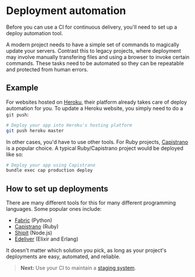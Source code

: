 # Deployment automation

Before you can use a CI for continuous delivery, you'll need to set up a deploy automation tool.

A modern project needs to have a simple set of commands to magically update your servers. Contrast this to legacy projects, where deployment may involve manually transfering files and using a browser to invoke certain commands. These tasks need to be automated so they can be repeatable and protected from human errors.

## Example

For websites hosted on [Heroku](https://www.heroku.com/), their platform already takes care of deploy automation for you. To update a Heroku website, you simply need to do a `git push`:

```sh
# Deploy your app into Heroku's hosting platform
git push heroku master
```

In other cases, you'd have to use other tools. For Ruby projects, [Capistrano](http://capistranorb.com/) is a popular choice. A typical Ruby/Capistrano project would be deployed like so:

```sh
# Deploy your app using Capistrano
bundle exec cap production deploy
```

## How to set up deployments

There are many different tools for this for many different programming languages. Some popular ones include:

- [Fabric](http://www.fabfile.org/) (Python)
- [Capistrano](http://capistranorb.com/) (Ruby)
- [Shipit](http://www.fabfile.org/) (Node.js)
- [Edeliver](https://github.com/boldpoker/edeliver) (Elixir and Erlang)

It doesn't matter which solution you pick, as long as your project's deployments are easy, automated, and reliable.

> **Next:** Use your CI to maintain a [staging system](staging.md).
